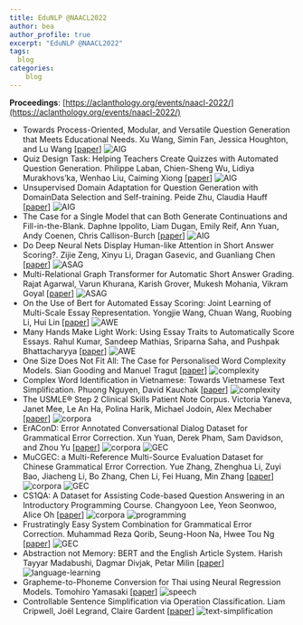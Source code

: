 ```yaml
---
title: EduNLP @NAACL2022
author: bea
author_profile: true
excerpt: "EduNLP @NAACL2022"
tags:
  blog
categories:
    blog
---
```



  **Proceedings**: [https://aclanthology.org/events/naacl-2022/](https://aclanthology.org/events/naacl-2022/)
  
- Towards Process-Oriented, Modular, and Versatile Question Generation that Meets Educational Needs. Xu Wang, Simin Fan, Jessica Houghton, and Lu Wang [[paper](https://aclanthology.org/2022.naacl-main.22.pdf)] ![AIG](https://img.shields.io/badge/%20-AIG-red?style=flat-square)
- Quiz Design Task: Helping Teachers Create Quizzes with Automated Question Generation. Philippe Laban, Chien-Sheng Wu, Lidiya Murakhovs’ka, Wenhao Liu, Caiming Xiong [[paper](https://aclanthology.org/2022.findings-naacl.9/)] ![AIG](https://img.shields.io/badge/%20-AIG-red?style=flat-square)
- Unsupervised Domain Adaptation for Question Generation with DomainData Selection and Self-training. Peide Zhu, Claudia Hauff [[paper](https://aclanthology.org/2022.findings-naacl.183.pdf)] ![AIG](https://img.shields.io/badge/%20-AIG-red?style=flat-square)
- The Case for a Single Model that can Both Generate Continuations and Fill-in-the-Blank. Daphne Ippolito, Liam Dugan, Emily Reif, Ann Yuan, Andy Coenen, Chris Callison-Burch [[paper](https://aclanthology.org/2022.findings-naacl.185.pdf)] ![AIG](https://img.shields.io/badge/%20-AIG-red?style=flat-square)
- Do Deep Neural Nets Display Human-like Attention in Short Answer Scoring?. Zijie Zeng, Xinyu Li, Dragan Gasevic, and Guanliang Chen [[paper](https://aclanthology.org/2022.naacl-main.14.pdf)] ![ASAG](https://img.shields.io/badge/%20-ASAG-880808?style=flat-square)
- Multi-Relational Graph Transformer for Automatic Short Answer Grading. Rajat Agarwal, Varun Khurana, Karish Grover, Mukesh Mohania, Vikram Goyal [[paper](https://aclanthology.org/2022.naacl-main.146.pdf)] ![ASAG](https://img.shields.io/badge/%20-ASAG-880808?style=flat-square)
- On the Use of Bert for Automated Essay Scoring: Joint Learning of Multi-Scale Essay Representation. Yongjie Wang, Chuan Wang, Ruobing Li, Hui Lin [[paper](https://aclanthology.org/2022.naacl-main.249.pdf)] ![AWE](https://img.shields.io/badge/%20-AWE-AA4A44?style=flat-square)
- Many Hands Make Light Work: Using Essay Traits to Automatically Score Essays. Rahul Kumar, Sandeep Mathias, Sriparna Saha, and Pushpak Bhattacharyya [[paper](https://aclanthology.org/2022.naacl-main.106.pdf)] ![AWE](https://img.shields.io/badge/%20-AWE-AA4A44?style=flat-square)
- One Size Does Not Fit All: The Case for Personalised Word Complexity Models. Sian Gooding and Manuel Tragut [[paper](https://aclanthology.org/2022.findings-naacl.27/)] ![complexity](https://img.shields.io/badge/%20-complexity-ff69b4?style=flat-square)
- Complex Word Identification in Vietnamese: Towards Vietnamese Text Simplification. Phuong Nguyen, David Kauchak [[paper](https://aclanthology.org/2022.mia-1.6.pdf)] ![complexity](https://img.shields.io/badge/%20-complexity-ff69b4?style=flat-square)
- The USMLE® Step 2 Clinical Skills Patient Note Corpus. Victoria Yaneva, Janet Mee, Le An Ha, Polina Harik, Michael Jodoin, Alex Mechaber [[paper](https://aclanthology.org/2022.naacl-main.208.pdf)] ![corpora](https://img.shields.io/badge/%20-corpora-black?style=flat-square)
- ErAConD: Error Annotated Conversational Dialog Dataset for Grammatical Error Correction. Xun Yuan, Derek Pham, Sam Davidson, and Zhou Yu [[paper](https://aclanthology.org/2022.naacl-main.5.pdf)] ![corpora](https://img.shields.io/badge/%20-corpora-black?style=flat-square) ![GEC](https://img.shields.io/badge/%20-GEC-yellowgreen?style=flat-square)
- MuCGEC: a Multi-Reference Multi-Source Evaluation Dataset for Chinese Grammatical Error Correction. Yue Zhang, Zhenghua Li, Zuyi Bao, Jiacheng Li, Bo Zhang, Chen Li, Fei Huang, Min Zhang [[paper](https://aclanthology.org/2022.naacl-main.227.pdf)] ![corpora](https://img.shields.io/badge/%20-corpora-black?style=flat-square) ![GEC](https://img.shields.io/badge/%20-GEC-yellowgreen?style=flat-square)
- CS1QA: A Dataset for Assisting Code-based Question Answering in an Introductory Programming Course. Changyoon Lee, Yeon Seonwoo, Alice Oh [[paper](https://aclanthology.org/2022.naacl-main.148.pdf)] ![corpora](https://img.shields.io/badge/%20-corpora-black?style=flat-square) ![programming](https://img.shields.io/badge/%20-programming-7393B3?style=flat-square)
- Frustratingly Easy System Combination for Grammatical Error Correction. Muhammad Reza Qorib, Seung-Hoon Na, Hwee Tou Ng [[paper](https://aclanthology.org/2022.naacl-main.143.pdf)] ![GEC](https://img.shields.io/badge/%20-GEC-yellowgreen?style=flat-square)
- Abstraction not Memory: BERT and the English Article System. Harish Tayyar Madabushi, Dagmar Divjak, Petar Milin [[paper](https://aclanthology.org/2022.naacl-main.67.pdf)] ![language-learning](https://img.shields.io/badge/%20-language_learning-cyanblue?style=flat-square)
- Grapheme-to-Phoneme Conversion for Thai using Neural Regression Models. Tomohiro Yamasaki [[paper](https://aclanthology.org/2022.naacl-main.315.pdf)] ![speech](https://img.shields.io/badge/%20-speech-lightgrey?style=flat-square)
- Controllable Sentence Simplification via Operation Classification. Liam Cripwell, Joël Legrand, Claire Gardent [[paper](https://aclanthology.org/2022.findings-naacl.161.pdf)] ![text-simplification](https://img.shields.io/badge/%20-text_simplification-blue?style=flat-square)
